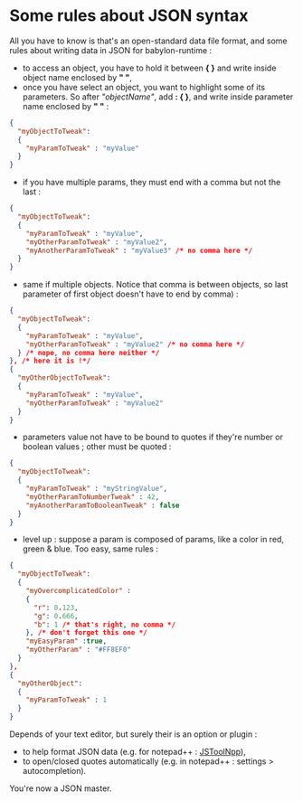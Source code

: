 # Some rules about JSON syntax

All you have to know is that's an open-standard data file format, and some rules about writing data in JSON for babylon-runtime :

  - to access an object, you have to hold it between __{ }__ and write inside object name enclosed by __" "__,
  - once you have select an object, you want to highlight some of its parameters. So after _"objectName"_, add __: { }__, and write inside parameter name enclosed by __" "__ :

```JSON
{
  "myObjectToTweak":
  {
    "myParamToTweak" : "myValue"
  }
}
```
  - if you have multiple params, they must end with a comma but not the last :

```JSON
{
  "myObjectToTweak":
  {
    "myParamToTweak" : "myValue",
    "myOtherParamToTweak" : "myValue2",
    "myAnotherParamToTweak" : "myValue3" /* no comma here */
  }
}
```
  - same if multiple objects. Notice that comma is between objects, so last parameter of first object doesn't have to end by comma) :

```JSON
{
  "myObjectToTweak":
  {
    "myParamToTweak" : "myValue",
    "myOtherParamToTweak" : "myValue2" /* no comma here */
  } /* nope, no comma here neither */
}, /* here it is !*/
{
  "myOtherObjectToTweak":
  {
    "myParamToTweak" : "myValue",
    "myOtherParamToTweak" : "myValue2"
  }
}
```
  - parameters value not have to be bound to quotes if they're number or boolean values ; other must be quoted :

```JSON
{
  "myObjectToTweak":
  {
    "myParamToTweak" : "myStringValue",
    "myOtherParamToNumberTweak" : 42,
    "myAnotherParamToBooleanTweak" : false
  }
}
```
  - level up : suppose a param is composed of params, like a color in red, green & blue. Too easy, same rules :

```JSON
{
  "myObjectToTweak":
  {
    "myOvercomplicatedColor" :
    {
      "r": 0.123,
      "g": 0.666,
      "b": 1 /* that's right, no comma */
    }, /* don't forget this one */
    "myEasyParam" :true,
    "myOtherParam" : "#FF8EF0"
  }
},
{
  "myOtherObject":
  {
    "myParamToTweak" : 1
  }
}
```

Depends of your text editor, but surely their is an option or plugin : 

-   to help format JSON data (e.g. for notepad++ : [JSToolNpp](http://www.sunjw.us/jstoolnpp/)),
-   to open/closed quotes automatically (e.g. in notepad++ : settings > autocompletion).

You're now a JSON master.